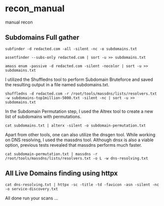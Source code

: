 # recon_manual
manual recon

## Subdomains Full gather

```
subfinder -d redacted.com -all -silent -nc -o subdomains.txt
```
```
assetfinder --subs-only redacted.com | sort -u >> subdomains.txt
```
```
amass enum -passive -d redacted.com -silent -nocolor | sort -u >> subdomains.txt
```

I utilized the Shuffledns tool to perform Subdomain Bruteforce and saved the resulting output in a file named subdomains.txt.

```
shuffledns -d redacted.com -r /root/tools/massdns/lists/resolvers.txt -w subdomains-top1million-5000.txt -silent -nc | sort -u >> subdomains.txt
```
In the Subdomain Permutation step, I used the Altrex tool to create a new list of subdomains with permutations.

```
cat subdomains.txt | alterx -silent -o subdomain-permutation.txt
```
Apart from other tools, one can also utilize the dnsgen tool. While working on DNS resolving, I used the massdns tool. Although dnsx is also a viable option, previous tests revealed that massdns performs much faster.

```
cat subdomain-permutation.txt | massdns -r /root/tools/massdns/lists/resolvers.txt -o L -w dns-resolving.txt
```
## All Live Domains finding using httpx
```
cat dns-resolving.txt | httpx -sc -title -td -favicon -asn -silent -nc -o service-discovery.txt
```

All done run your scans ...
